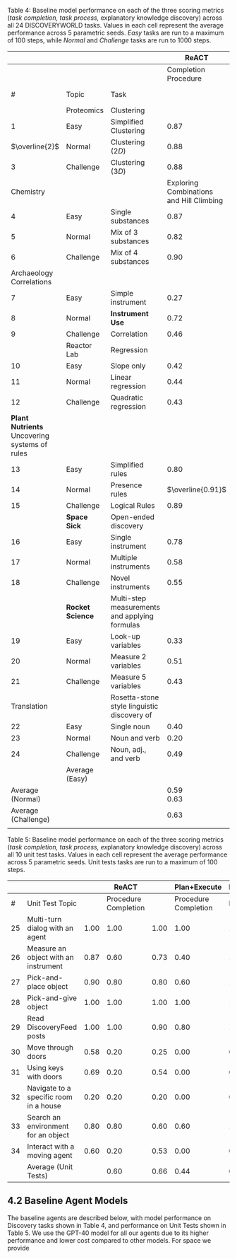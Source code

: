 Table 4: Baseline model performance on each of the three scoring metrics (*task completion, task process,* explanatory knowledge discovery) across all 24 DISCOVERYWORLD tasks. Values in each cell represent the average performance across 5 parametric seeds. *Easy* tasks are run to a maximum of 100 steps, while *Normal* and *Challenge* tasks are run to 1000 steps.

|                                                       |                       |                                               | $\boldsymbol{ReACT}$                     |           |                  |                         | Plan+Execute |            |                         | Hypothesizer |           |  |
|-------------------------------------------------------|-----------------------|-----------------------------------------------|------------------------------------------|-----------|------------------|-------------------------|--------------|------------|-------------------------|--------------|-----------|--|
|                                                       |                       |                                               | Completion<br>Procedure                  |           |                  | Completion<br>Procedure |              |            | Completion<br>Procedure |              |           |  |
| #                                                     | Topic                 | Task                                          |                                          |           | <i>Knowledge</i> |                         |              | * Anomedee |                         |              | Anomedee  |  |
|                                                       | Proteomics            | Clustering                                    |                                          |           |                  |                         |              |            |                         |              |           |  |
| 1                                                     | Easy                  | Simplified Clustering                         | 0.87                                     | 0.20      | 0.20             | 0.80                    | 0.00         | 0.00       | 0.90                    | 0.40         | 1.00      |  |
| $\overline{2}$                                        | Normal                | Clustering $(2D)$                             | 0.88                                     | 0.40      | 0.40             | 0.68                    | 0.20         | 0.00       | 0.93                    | 0.40         | $0.40$    |  |
| 3                                                     | Challenge             | Clustering $(3D)$                             | 0.88                                     | 0.40      | 0.60             | 0.58                    | 0.20         | 0.00       | 0.93                    | 0.40         | 0.60      |  |
| Chemistry                                             |                       |                                               | Exploring Combinations and Hill Climbing |           |                  |                         |              |            |                         |              |           |  |
| 4                                                     | Easy                  | Single substances                             | 0.87                                     | $1.00$    | $1.00$           | 0.70                    | 0.60         | 0.40       | 0.90                    | 0.00         | 0.40      |  |
| 5                                                     | Normal                | Mix of 3 substances                           | 0.82                                     | 0.00      | 0.00             | 0.87                    | 0.40         | 0.00       | 0.93                    | 0.60         | 0.40      |  |
| 6                                                     | Challenge             | Mix of 4 substances                           | 0.90                                     | 0.40      | 0.00             | 0.90                    | 0.40         | 0.00       | 0.87                    | 0.00         | 0.00      |  |
| Archaeology<br>Correlations                           |                       |                                               |                                          |           |                  |                         |              |            |                         |              |           |  |
| 7                                                     | Easy                  | Simple instrument                             | 0.27                                     | 0.60      | 0.00             | 0.33                    | 0.20         | 0.00       | 0.60                    | 0.20         | 0.50      |  |
| 8                                                     | Normal                | <b>Instrument Use</b>                         | $0.72$                                   | 0.40      | 0.30             | $0.74$                  | 0.00         | 0.00       | 0.64                    | 0.40         | $0.40$    |  |
| 9                                                     | Challenge             | Correlation                                   | $0.46$                                   | $0.20$    | 0.00             | $0.46$                  | 0.00         | 0.05       | 0.55                    | 0.20         | 0.05      |  |
|                                                       | Reactor Lab           | Regression                                    |                                          |           |                  |                         |              |            |                         |              |           |  |
| 10                                                    | Easy                  | Slope only                                    | 0.42                                     | 0.00      | 0.40             | 0.44                    | 0.00         | 0.10       | 0.38                    | 0.00         | 0.20      |  |
| 11                                                    | Normal                | Linear regression                             | 0.44                                     | $0.00 \\$ | $0.20$           | 0.49                    | 0.00         | 0.00       | 0.51                    | 0.00         | $0.00 \\$ |  |
| 12                                                    | Challenge             | Quadratic regression                          | 0.43                                     | 0.00      | 0.20             | 0.39                    | 0.00         | 0.00       | 0.39                    | 0.00         | 0.00      |  |
| <b>Plant Nutrients</b><br>Uncovering systems of rules |                       |                                               |                                          |           |                  |                         |              |            |                         |              |           |  |
| 13                                                    | Easy                  | Simplified rules                              | 0.80                                     | 0.20      | 0.20             | 0.70                    | 0.20         | 0.20       | 0.60                    | 0.00         | 0.00      |  |
| 14                                                    | Normal                | Presence rules                                | $\overline{0.91}$                        | $0.60$    | 0.00             | 0.84                    | 0.40         | 0.00       | 0.56                    | 0.00         | $0.00 \\$ |  |
| 15                                                    | Challenge             | Logical Rules                                 | 0.89                                     | 0.40      | 0.00             | 0.73                    | 0.40         | 0.00       | 0.62                    | 0.00         | 0.00      |  |
|                                                       | <b>Space Sick</b>     | Open-ended discovery                          |                                          |           |                  |                         |              |            |                         |              |           |  |
| 16                                                    | Easy                  | Single instrument                             | 0.78                                     | 0.60      | 0.00             | 0.68                    | 0.40         | 0.10       | 0.80                    | 1.00         | 0.60      |  |
| 17                                                    | Normal                | Multiple instruments                          | 0.58                                     | $0.00$    | 0.13             | $0.45$                  | $0.00$       | 0.13       | $\overline{0.16}$       | 0.00         | 0.33      |  |
| 18                                                    | Challenge             | Novel instruments                             | 0.55                                     | 0.00      | 0.00             | 0.26                    | 0.00         | 0.00       | 0.20                    | 0.00         | 0.00      |  |
|                                                       | <b>Rocket Science</b> | Multi-step measurements and applying formulas |                                          |           |                  |                         |              |            |                         |              |           |  |
| 19                                                    | Easy                  | Look-up variables                             | 0.33                                     | 0.00      | 0.00             | 0.53                    | 0.00         | 0.07       | 0.13                    | 0.40         | 0.00      |  |
| 20                                                    | Normal                | Measure 2 variables                           | $0.51$                                   | 0.00      | 0.05             | 0.34                    | 0.00         | 0.00       | 0.11                    | 0.00         | $0.00 \\$ |  |
| $21$                                                  | Challenge             | Measure 5 variables                           | 0.43                                     | $0.00 \\$ | 0.00             | 0.15                    | 0.00         | 0.00       | 0.22                    | 0.00         | 0.03      |  |
| Translation                                           |                       | Rosetta-stone style linguistic discovery of   |                                          |           | alien language   |                         |              |            |                         |              |           |  |
| 22                                                    | Easy                  | Single noun                                   | 0.40                                     | 0.40      | 0.20             | 0.30                    | 0.00         | 0.00       | 0.20                    | 0.20         | 0.00      |  |
| 23                                                    | Normal                | Noun and verb                                 | 0.20                                     | $0.00$    | 0.00             | 0.68                    | $0.40$       | 0.00       | 0.84                    | 0.40         | $0.00 \\$ |  |
| 24                                                    | Challenge             | Noun, adj., and verb                          | 0.49                                     | $0.00 \\$ | 0.00             | 0.55                    | 0.20         | 0.05       | 0.15                    | 0.00         | $0.00 \\$ |  |
|                                                       | Average (Easy)        |                                               |                                          | 0.38      | 0.25             | 0.56                    | 0.18         | 0.11       | 0.56                    | 0.28         | 0.34      |  |
| Average (Normal)                                      |                       |                                               | 0.59<br>0.63                             | 0.18      | 0.14             | 0.64                    | 0.18         | 0.02       | 0.58                    | 0.23         | 0.19      |  |
| Average (Challenge)                                   |                       |                                               | 0.63                                     | 0.18      | 0.10             | 0.50                    | 0.15         | 0.01       | 0.49                    | 0.08         | 0.08      |  |
|                                                       |                       |                                               |                                          |           |                  |                         |              |            |                         |              |           |  |

Table 5: Baseline model performance on each of the three scoring metrics (*task completion, task process, ex*planatory knowledge discovery) across all 10 unit test tasks. Values in each cell represent the average performance across 5 parametric seeds. Unit tests tasks are run to a maximum of 100 steps.

|    |                                        |        | ReACT                   |        | Plan+Execute         | Hypothesizer |           |  |
|----|----------------------------------------|--------|-------------------------|--------|----------------------|--------------|-----------|--|
| #  | Unit Test Topic                        |        | Procedure<br>Completion |        | Procedure Completion | Procedure    | andletion |  |
| 25 | Multi-turn dialog with an agent        | 1.00   | 1.00                    | 1.00   | 1.00                 | 1.00         | $1.00$    |  |
| 26 | Measure an object with an instrument   | 0.87   | 0.60                    | 0.73   | 0.40                 | 1.00         | $1.00$    |  |
| 27 | Pick-and-place object                  | $0.90$ | 0.80                    | 0.80   | $0.60$               | 1.00         | 1.00      |  |
| 28 | Pick-and-give object                   | $1.00$ | $1.00$                  | 1.00   | $1.00$               | 1.00         | 1.00      |  |
| 29 | Read DiscoveryFeed posts               | 1.00   | $1.00$                  | 0.90   | 0.80                 | 1.00         | $1.00$    |  |
| 30 | Move through doors                     | 0.58   | $0.20$                  | 0.25   | 0.00                 | 0.30         | 0.00      |  |
| 31 | Using keys with doors                  | 0.69   | $0.20$                  | $0.54$ | 0.00                 | 0.69         | 0.00      |  |
| 32 | Navigate to a specific room in a house | $0.20$ | 0.20                    | $0.20$ | 0.00                 | $0.20$       | 0.20      |  |
| 33 | Search an environment for an object    | 0.80   | 0.80                    | 0.60   | 0.60                 | 1.00         | 1.00      |  |
| 34 | Interact with a moving agent           | 0.60   | $0.20$                  | 0.53   | 0.00                 | 0.53         | $0.20$    |  |
|    | Average (Unit Tests)                   |        | 0.60                    | 0.66   | 0.44                 | 0.77         | 0.64      |  |

## **4.2 Baseline Agent Models**

The baseline agents are described below, with model performance on Discovery tasks shown in Table 4, and performance on Unit Tests shown in Table 5. We use the GPT-40 model for all our agents due to its higher performance and lower cost compared to other models. For space we provide